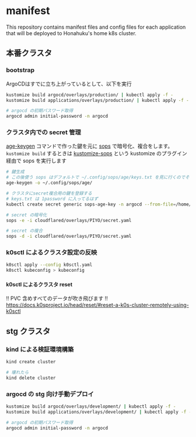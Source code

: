 # manifest
This repository contains manifest files and config files for each application that will be deployed to Honahuku's home k8s cluster.

## 本番クラスタ
### bootstrap
ArgoCDはすでに立ち上がっているとして、以下を実行  
```bash
kustomize build argocd/overlays/production/ | kubectl apply -f -
kustomize build applications/overlays/production/ | kubectl apply -f -

# argocd の初期パスワード取得
argocd admin initial-password -n argocd
```
### クラスタ内での secret 管理
[age-keygen](https://github.com/FiloSottile/age) コマンドで作った鍵を元に [sops](https://github.com/viaduct-ai/kustomize-sops) で暗号化、複合をします。  
 `kustomize build` するときは [kustomize-sops](https://github.com/viaduct-ai/kustomize-sops) という kustomize のプラグイン経由で sops を実行します

```bash
# 鍵生成
# この後使う sops はデフォルトで ~/.config/sops/age/keys.txt を見に行くのでそこに生成しておく
age-keygen -o ~/.config/sops/age/

# クラスタにsecret複合用の鍵を登録する
# keys.txt は 1password に入ってるはず
kubectl create secret generic sops-age-key -n argocd --from-file=/home/HOGE_USERNAME/.config/sops/age/keys.txt

# secret の暗号化
sops -e -i cloudflared/overlays/PIYO/secret.yaml

# secret の複合
sops -d -i cloudflared/overlays/PIYO/secret.yaml
```


### k0sctl によるクラスタ設定の反映
```bash
k0sctl apply --config k0sctl.yaml
k0sctl kubeconfig > kubeconfig
```

#### k0sctl によるクラスタ reset
!! PVC 含めすべてのデータが吹き飛びます !!
https://docs.k0sproject.io/head/reset/#reset-a-k0s-cluster-remotely-using-k0sctl

## stg クラスタ

### kind による検証環境構築
```bash
kind create cluster

# 壊れたら
kind delete cluster
```

### argocd の stg 向け手動デプロイ
```bash
kustomize build argocd/overlays/development/ | kubectl apply -f -
kustomize build applications/overlays/development/ | kubectl apply -f -

# argocd の初期パスワード取得
argocd admin initial-password -n argocd
```
